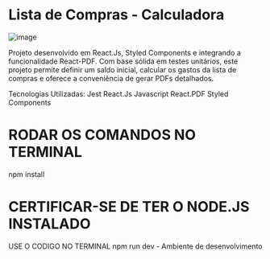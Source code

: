 # Lista de Compras - Calculadora
![image](https://github.com/mahsousa/lista-compras/assets/32987989/decdb561-aa46-4193-97a1-a0ff1ec8cbd6)

Projeto desenvolvido em React.Js, Styled Components e integrando a funcionalidade React-PDF. Com base sólida em testes unitários, este projeto permite definir um saldo inicial, calcular os gastos da lista de compras e oferece a conveniência de gerar PDFs detalhados.

Tecnologias Utilizadas:
Jest
React.Js
Javascript
React.PDF
Styled Components

# RODAR OS COMANDOS NO TERMINAL
npm install

# CERTIFICAR-SE DE TER O NODE.JS INSTALADO
USE O CODIGO NO TERMINAL
npm run dev - Ambiente de desenvolvimento


